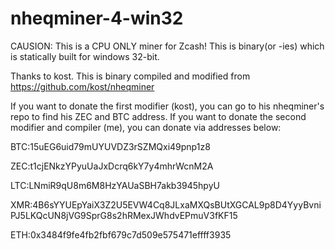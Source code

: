 # nheqminer-4-win32
CAUSION: This is a CPU ONLY miner for Zcash!
This is binary(or -ies) which is statically built for windows 32-bit.

Thanks to kost. This is binary compiled and modified from https://github.com/kost/nheqminer
 

If you want to donate the first modifier (kost), you can go to his nheqminer's repo to find his ZEC and BTC address.
If you want to donate the second modifier and compiler (me), you can donate via addresses below:
 
 BTC:15uEG6uid79mUYUVDZ3rSZMQxi49pnp1z8
 
 ZEC:t1cjENkzYPyuUaJxDcrq6kY7y4mhrWcnM2A

LTC:LNmiR9qU8m6M8HzYAUaSBH7akb3945hpyU

XMR:4B6sYYUEpYaiX3Z2U5EVW4Cq8JLxaMXQsBUtXGCAL9p8D4YyyBvniPJ5LKQcUN8jVG9SprG8s2hRMexJWhdvEPmuV3fKF15

ETH:0x3484f9fe4fb2fbf679c7d509e575471effff3935
